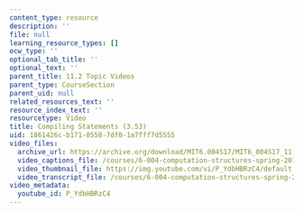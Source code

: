 ```yaml
---
content_type: resource
description: ''
file: null
learning_resource_types: []
ocw_type: ''
optional_tab_title: ''
optional_text: ''
parent_title: 11.2 Topic Videos
parent_type: CourseSection
parent_uid: null
related_resources_text: ''
resource_index_text: ''
resourcetype: Video
title: Compiling Statements (3.53)
uid: 1861426c-b171-0558-7df0-1a7fff7d5555
video_files:
  archive_url: https://archive.org/download/MIT6.004S17/MIT6_004S17_11-02-03_300k.mp4
  video_captions_file: /courses/6-004-computation-structures-spring-2017/c6d03aa8ad1a5782aaa60b91b86d0497_P_YdbHBRzC4.vtt
  video_thumbnail_file: https://img.youtube.com/vi/P_YdbHBRzC4/default.jpg
  video_transcript_file: /courses/6-004-computation-structures-spring-2017/b6d69e5bfe4e2e9e1a8c7ace6ce29691_P_YdbHBRzC4.pdf
video_metadata:
  youtube_id: P_YdbHBRzC4
---
```

